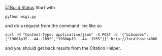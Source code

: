 [![Build Status](https://travis-ci.org/adsabs/citation_helper_service.svg?branch=master)](https://travis-ci.org/adsabs/citation_helper_service)
Start with

	python wsgi.py
  
and do a request from the command line like so

	curl -H "Content-Type: application/json" -X POST -d '{"bibcodes":["1980ApJS...44..169S","1980ApJS...44..193S"]}' http://localhost:4000

and you should get back results from the Citation Helper.
